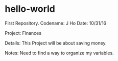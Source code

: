 # hello-world

First Repository.
Codename:    J Ho
Date:       10/31/16

Project:  Finances

Details:  This Project will be about saving money.

Notes:
Need to find a way to organize my variables.
